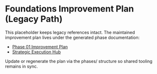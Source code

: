 # Foundations Improvement Plan (Legacy Path)

This placeholder keeps legacy references intact. The maintained improvement plan lives under the generated phase documentation:

- [Phase 01 Improvement Plan](../phases/01-foundation/docs/IMPROVEMENT-PLAN.md)
- [Strategic Execution Hub](../../../docs/strategy/index.md)

Update or regenerate the plan via the phases/ structure so shared tooling remains in sync.
